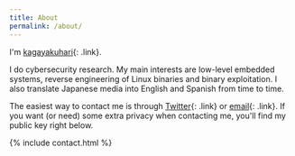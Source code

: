 ```yaml
---
title: About
permalink: /about/
---
```


I'm [kagayakuhari][twitter]{: .link}.  <!-- br -->

I do cybersecurity research. My main interests are low-level embedded systems,
reverse engineering of Linux binaries and binary exploitation. I also translate
Japanese media into English and Spanish from time to time.

The easiest way to contact me is through [Twitter][twitter]{: .link} or [email][email]{: .link}.
If you want (or need) some extra privacy when contacting me, you'll find my public key right
below.

[twitter]: https://twitter.com/kagayakuhari
[email]: mailto:kagayakuhari@protonmail.com

{% include contact.html %}
